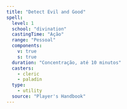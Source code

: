 ```yaml
---
title: "Detect Evil and Good"
spell:
  level: 1
  school: "divination"
  castingTime: "Ação"
  range: "Pessoal"
  components:
    v: true
    s: true
  duration: "Concentração, até 10 minutos"
  casters:
    - cleric
    - paladin
  type:
    - utility
  source: "Player's Handbook"
---
```

